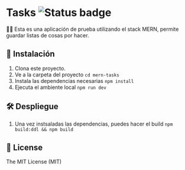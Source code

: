# Tasks ![Status badge](https://img.shields.io/badge/status-in%20progress-yellow)

🐱‍👤 Esta es una aplicación de prueba utilizando el stack MERN, permite guardar listas de cosas por hacer.


## 🚀 Instalación
1. Clona este proyecto.
2. Ve a la carpeta del proyecto
`cd mern-tasks`
3. Instala las dependencias necesarias
`npm install`
4. Ejecuta el ambiente local
`npm run dev`

## 🛠 Despliegue
1. Una vez instsaladas las dependencias, puedes hacer el build
`npm build:ddl && npm build`


## 🧾 License
The MIT License (MIT)
